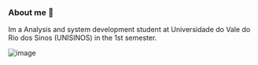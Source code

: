 ### About me 👋

Im a Analysis and system development student at Universidade do Vale do Rio dos Sinos (UNISINOS) in the 1st semester.


![image]({https://img.shields.io/badge/Python-FFD43B?style=for-the-badge&logo=python&logoColor=blue})
